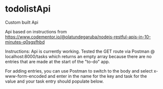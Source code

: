 # todolistApi
Custom built Api

Api based on instructions from https://www.codementor.io/@olatundegaruba/nodejs-restful-apis-in-10-minutes-q0sgsfhbd

Instructions:
Api is currently working. Tested the GET route via Postman @ localhost:8000/tasks which returns an empty array because there are no
entries that are made at the start of the "to-do" app.

For adding entries, you can use Postman to switch to the body and select x-www-form-encoded and enter in the name for the key and
task for the value and your task entry should populate below.